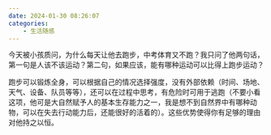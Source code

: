```yaml
---
date: 2024-01-30 08:26:07
categories:
    - 生活随感
---
```


今天被小孩质问，为什么每天让他去跑步，中考体育又不跑？我只问了他两句话，第一句是人该不该运动？第二句，如果应该，能有哪种运动可以比得上跑步运动？

跑步可以锻炼全身，可以根据自己的情况选择强度，没有外部依赖（时间、场地、天气、设备、队员等等），还可以在过程中思考，有危险时可用于逃跑（不要小看这项，他可是大自然赋予人的基本生存能力之一，我是想不到自然界中有哪种动物，可以在失去行动能力后，还能很好的活着的）。这些优势使得你有足够的理由对他持之以恒。